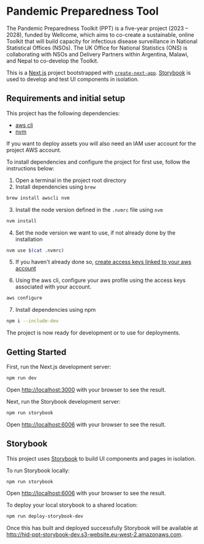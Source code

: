 # Pandemic Preparedness Tool

The Pandemic Preparedness Toolkit (PPT) is a five-year project (2023 – 2028), funded by Wellcome, which aims to co-create a sustainable, online Toolkit that will build capacity for infectious disease surveillance in National Statistical Offices (NSOs). The UK Office for National Statistics (ONS) is collaborating with NSOs and Delivery Partners within Argentina, Malawi, and Nepal to co-develop the Toolkit.

This is a [Next.js](https://nextjs.org) project bootstrapped with [`create-next-app`](https://nextjs.org/docs/app/api-reference/cli/create-next-app). [Storybook](https://storybook.js.org/docs/get-started/frameworks/nextjs?renderer=react) is used to develop and test UI components in isolation.

## Requirements and initial setup

This project has the following dependencies:

- [aws cli](https://aws.amazon.com/cli/)
- [nvm](https://github.com/nvm-sh/nvm)

If you want to deploy assets you will also need an IAM user account for the project AWS account.

To install dependencies and configure the project for first use, follow the instructions below:

1. Open a terminal in the project root directory
2. Install dependencies using `brew`

```bash
brew install awscli nvm
```

3. Install the node version defined in the `.nvmrc` file using `nvm`

```bash
nvm install
```

4. Set the node version we want to use, if not already done by the installation

```bash
nvm use $(cat .nvmrc)
```

5. If you haven't already done so, [create access keys linked to your aws account](https://docs.aws.amazon.com/IAM/latest/UserGuide/access-key-self-managed.html)

6. Using the aws cli, configure your aws profile using the access keys associated with your account.

```bash
aws configure
```

7. Install dependencies using npm

```bash
npm i --include-dev
```

The project is now ready for development or to use for deployments.

## Getting Started

First, run the Next.js development server:

```bash
npm run dev
```

Open [http://localhost:3000](http://localhost:3000) with your browser to see the result.

Next, run the Storybook development server:

```bash
npm run storybook
```

Open [http://localhost:6006](http://localhost:6006) with your browser to see the result.

## Storybook

This project uses [Storybook](https://storybook.js.org/) to build UI components and pages in isolation.

To run Storybook locally:

```bash
npm run storybook
```

Open [http://localhost:6006](http://localhost:6006) with your browser to see the result.

To deploy your local storybook to a shared location:

```bash
npm run deploy-storybook-dev
```

Once this has built and deployed successfully Storybook will be available at http://hid-ppt-storybook-dev.s3-website.eu-west-2.amazonaws.com.
